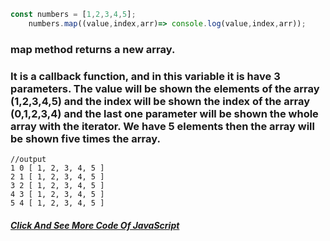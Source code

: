 ```javascript
const numbers = [1,2,3,4,5];
    numbers.map((value,index,arr)=> console.log(value,index,arr));
```
### map method returns a new array.
### It is a callback function, and in this variable it is have 3 parameters. The value will be shown the elements of the array (1,2,3,4,5) and the index will be shown the index of the array (0,1,2,3,4) and the last one parameter will be shown the whole array with the iterator. We have 5 elements then the array will be shown five times the array.


```output
//output
1 0 [ 1, 2, 3, 4, 5 ]
2 1 [ 1, 2, 3, 4, 5 ]
3 2 [ 1, 2, 3, 4, 5 ]
4 3 [ 1, 2, 3, 4, 5 ]
5 4 [ 1, 2, 3, 4, 5 ]
```
##### [Click And See More Code Of JavaScript](../js/2.map.js)
